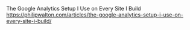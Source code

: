 The Google Analytics Setup I Use on Every Site I Build
https://philipwalton.com/articles/the-google-analytics-setup-i-use-on-every-site-i-build/